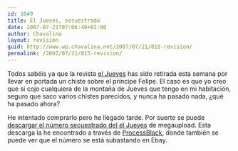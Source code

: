 ```yaml
---
id: 1049
title: El Jueves, secuestrado
date: 2007-07-21T07:06:49+02:00
author: Chavalina
layout: revision
guid: http://www.wp.chavalina.net/2007/07/21/815-revision/
permalink: /2007/07/21/815-revision/
---
```

Todos sabéis ya que la revista <a href="http://eljueves.es/" target="_blank">el Jueves</a> has sido retirada esta semana por llevar en portada un chiste sobre el príncipe Felipe. El caso es que yo creo que si cojo cualquiera de la monta&ntilde;a de Jueves que tengo en mi habitación, seguro que saco varios chistes parecidos, y nunca ha pasado nada, &iquest;qué ha pasado ahora?

He intentado comprarlo pero he llegado tarde. Por suerte se puede <a href="http://www.megaupload.com/es/?d=Q2FIVTQ8" target="_blank">descargar el número secuestrado del el Jueves</a> de megaupload. Esta descarga la he encontrado a través de <a href="http://www.processblack.com/weblog/el-jueves-le-debe-una-al-sr-juez" target="_blank">ProcessBlack</a>, donde también se puede ver que el número se está subastando en Ebay.